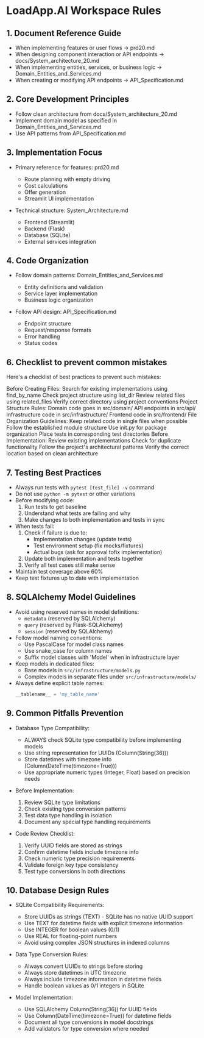 # LoadApp.AI Workspace Rules

## 1. Document Reference Guide
- When implementing features or user flows → prd20.md
- When designing component interaction or API endpoints → docs/System_architecture_20.md
- When implementing entities, services, or business logic → Domain_Entities_and_Services.md
- When creating or modifying API endpoints → API_Specification.md


## 2. Core Development Principles
- Follow clean architecture from docs/System_architecture_20.md
- Implement domain model as specified in Domain_Entities_and_Services.md
- Use API patterns from API_Specification.md


## 3. Implementation Focus
- Primary reference for features: prd20.md
  - Route planning with empty driving
  - Cost calculations 
  - Offer generation
  - Streamlit UI implementation
  
- Technical structure: System_Architecture.md
  - Frontend (Streamlit)
  - Backend (Flask)
  - Database (SQLite)
  - External services integration

## 4. Code Organization
- Follow domain patterns: Domain_Entities_and_Services.md
  - Entity definitions and validation
  - Service layer implementation
  - Business logic organization
  
- Follow API design: API_Specification.md
  - Endpoint structure
  - Request/response formats
  - Error handling
  - Status codes


## 6. Checklist to prevent common mistakes
Here's a checklist of best practices to prevent such mistakes:

Before Creating Files:
Search for existing implementations using find_by_name
Check project structure using list_dir
Review related files using related_files
Verify correct directory using project conventions
Project Structure Rules:
Domain code goes in src/domain/
API endpoints in src/api/
Infrastructure code in src/infrastructure/
Frontend code in src/frontend/
File Organization Guidelines:
Keep related code in single files when possible
Follow the established module structure
Use init.py for package organization
Place tests in corresponding test directories
Before Implementation:
Review existing implementations
Check for duplicate functionality
Follow the project's architectural patterns
Verify the correct location based on clean architecture


## 7. Testing Best Practices
- Always run tests with `pytest [test_file] -v` command
- Do not use `python -m pytest` or other variations
- Before modifying code:
  1. Run tests to get baseline
  2. Understand what tests are failing and why
  3. Make changes to both implementation and tests in sync
- When tests fail:
  1. Check if failure is due to:
     - Implementation changes (update tests)
     - Test environment setup (fix mocks/fixtures)
     - Actual bugs (ask for approval tofix implementation)
  2. Update both implementation and tests together
  3. Verify all test cases still make sense
- Maintain test coverage above 60%
- Keep test fixtures up to date with implementation

## 8. SQLAlchemy Model Guidelines
- Avoid using reserved names in model definitions:
  - `metadata` (reserved by SQLAlchemy)
  - `query` (reserved by Flask-SQLAlchemy)
  - `session` (reserved by SQLAlchemy)
- Follow model naming conventions:
  - Use PascalCase for model class names
  - Use snake_case for column names
  - Suffix model classes with 'Model' when in infrastructure layer
- Keep models in dedicated files:
  - Base models in `src/infrastructure/models.py`
  - Complex models in separate files under `src/infrastructure/models/`
- Always define explicit table names:
  ```python
  __tablename__ = 'my_table_name'

## 9. Common Pitfalls Prevention
- Database Type Compatibility:
  - ALWAYS check SQLite type compatibility before implementing models
  - Use string representation for UUIDs (Column(String(36)))
  - Store datetimes with timezone info (Column(DateTime(timezone=True)))
  - Use appropriate numeric types (Integer, Float) based on precision needs

- Before Implementation:
  1. Review SQLite type limitations
  2. Check existing type conversion patterns
  3. Test data type handling in isolation
  4. Document any special type handling requirements

- Code Review Checklist:
  1. Verify UUID fields are stored as strings
  2. Confirm datetime fields include timezone info
  3. Check numeric type precision requirements
  4. Validate foreign key type consistency
  5. Test type conversions in both directions

## 10. Database Design Rules
- SQLite Compatibility Requirements:
  - Store UUIDs as strings (TEXT) - SQLite has no native UUID support
  - Use TEXT for datetime fields with explicit timezone information
  - Use INTEGER for boolean values (0/1)
  - Use REAL for floating-point numbers
  - Avoid using complex JSON structures in indexed columns

- Data Type Conversion Rules:
  - Always convert UUIDs to strings before storing
  - Always store datetimes in UTC timezone
  - Always include timezone information in datetime fields
  - Handle boolean values as 0/1 integers in SQLite

- Model Implementation:
  - Use SQLAlchemy Column(String(36)) for UUID fields
  - Use Column(DateTime(timezone=True)) for datetime fields
  - Document all type conversions in model docstrings
  - Add validators for type conversion where needed